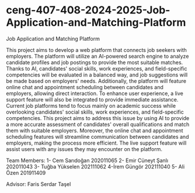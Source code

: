 # ceng-407-408-2024-2025-Job-Application-and-Matching-Platform
Job Application and Matching Platform

This project aims to develop a web platform that connects job seekers with employers. The platform will utilize an AI-powered search engine to analyze candidate profiles and job postings to provide the most suitable matches. Thanks to AI, candidates' social skills, work experiences, and field-specific competencies will be evaluated in a balanced way, and job suggestions will be made based on employers' needs. Additionally, the platform will feature online chat and appointment scheduling between candidates and employers, allowing direct interaction. To enhance user experience, a live support feature will also be integrated to provide immediate assistance. Current job platforms tend to focus mainly on academic success while overlooking candidates' social skills, work experiences, and field-specific competencies. This project aims to address this issue by using AI to provide a more accurate assessment of candidates' overall qualifications and match them with suitable employers. Moreover, the online chat and appointment scheduling features will streamline communication between candidates and employers, making the process more efficient. The live support feature will assist users with any issues they may encounter on the platform.

Team Members:
1- Cem Sarıdoğan 202011065 
2- Emir Cüneyt Şanlı 202011043
3- Tuğba Yükselen 202111062
4-İrem Güngör 202111040
5- Ali Özen 201911409

Advisor:
Faris Serdar Taşel
